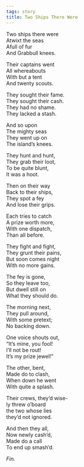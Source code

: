 ```yaml
---
tags: story
title: Two Ships There Were
---
```


Two ships there were  
Atwixt the seas  
Afull of fur  
And Grabbull knees.  

Their captains went  
All whereabouts  
With but a tent  
And twenty scouts.  

They sought their fame.  
They sought their cash.  
They had no shame.  
They lacked a stash.  

And so upon  
The mighty seas  
They went up on  
The island’s knees.  

They hunt and hunt,  
They grab their loot,  
To be quite blunt,  
It was a hoot.  

Then on their way  
Back to their ships,  
They spot a fey  
And lose their grips.  

Each tries to catch  
A prize worth more,  
With one dispatch,  
Than all before.  

They fight and fight,  
They grunt their pains,  
But soon comes night  
With no more gains.  

The fey is gone,  
So they leave too,  
But dwell still on  
What they should do.  

The morning next,  
They pull around,  
With some pretext;  
No backing down.  

One voice shouts out,  
“It’s mine, you fool!  
I’ll not be rout!  
It’s my prize jewel!”  

The other, bent,  
Made do to clash,  
When down he went  
With quite a splash.  

Their crews, they’d wise-  
ly threw o’board  
the two whose lies  
they’d not ignored.  

And then they all,  
Now newly cash’d,  
Made do a call  
To end up smash’d.  

*Fin.*  
